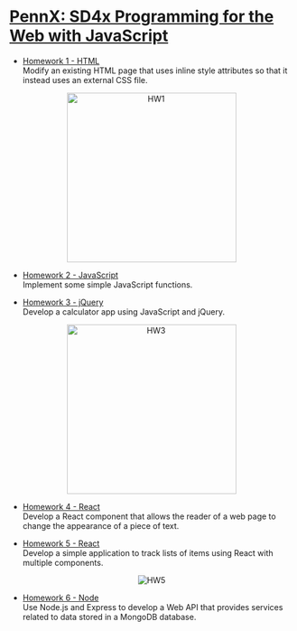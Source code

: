 # [PennX: SD4x Programming for the Web with JavaScript](https://www.edx.org/course/programming-web-javascript-pennx-sd4x)

* [Homework 1 - HTML](https://courses.edx.org/courses/course-v1:PennX+SD4x+2T2017/courseware/6d6b74bb9f8c43088e919a6310f19b39/da2fb7ae127c47ae883a6eb95a65bdb9/?activate_block_id=block-v1%3APennX%2BSD4x%2B2T2017%2Btype%40sequential%2Bblock%40da2fb7ae127c47ae883a6eb95a65bdb9)  
Modify an existing HTML page that uses inline style attributes so that it instead uses an external CSS file.  

<div align="center">
	<img src="https://github.com/luonglearnstocode/SD4x/blob/master/HW1/Hwk1-calendar.png?raw=true" alt="HW1" width="300" height="300">
</div>

* [Homework 2 - JavaScript](https://courses.edx.org/courses/course-v1:PennX+SD4x+2T2017/courseware/179922122c5f4cb180c57e33213faaf4/97c2cb935275489aa67314ff28f9629c/?child=first)  
Implement some simple JavaScript functions.

* [Homework 3 - jQuery](https://courses.edx.org/courses/course-v1:PennX+SD4x+2T2017/courseware/179922122c5f4cb180c57e33213faaf4/6f11927d2bfd4809b04eaa804a874711/?child=first)    
Develop a calculator app using JavaScript and jQuery. 
  
<div align="center">
	<img src="https://d37djvu3ytnwxt.cloudfront.net/assets/courseware/v1/b1cbf6fe88f95357b0c5129cb3fe123e/asset-v1:PennX+SD4x+2T2017+type@asset+block/calc.png" alt="HW3" width="300" height="300">
</div>

* [Homework 4 - React](https://courses.edx.org/courses/course-v1:PennX+SD4x+2T2017/courseware/05f321f8b38c400b96330598e23d639c/af88363d3c124691b0e1441ef4a1cd04/?activate_block_id=block-v1%3APennX%2BSD4x%2B2T2017%2Btype%40sequential%2Bblock%40af88363d3c124691b0e1441ef4a1cd04)      
Develop a React component that allows the reader of a web page to change the appearance of a piece of text.

* [Homework 5 - React](https://courses.edx.org/courses/course-v1:PennX+SD4x+2T2017/courseware/05f321f8b38c400b96330598e23d639c/316869bbc9304b30bde6890d32c251fa/?activate_block_id=block-v1%3APennX%2BSD4x%2B2T2017%2Btype%40sequential%2Bblock%40316869bbc9304b30bde6890d32c251fa)      
Develop a simple application to track lists of items using React with multiple components.

<div align="center">
	<img src="https://d37djvu3ytnwxt.cloudfront.net/assets/courseware/v1/f0e0d19e5464abe97f76ad136bf8315a/asset-v1:PennX+SD4x+2T2017+type@asset+block/important-list-tracker-3.png" alt="HW5">
</div>

* [Homework 6 - Node](https://courses.edx.org/courses/course-v1:PennX+SD4x+2T2017/courseware/32f2f5442e03410283c2cf26f553e8ad/b371006e8fbd484396348873832fb2e3/?activate_block_id=block-v1%3APennX%2BSD4x%2B2T2017%2Btype%40sequential%2Bblock%40b371006e8fbd484396348873832fb2e3)      
Use Node.js and Express to develop a Web API that provides services related to data stored in a MongoDB database.
